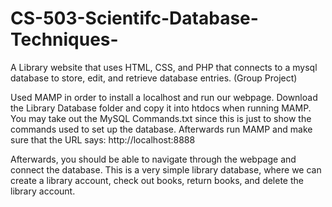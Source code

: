 # CS-503-Scientifc-Database-Techniques-
A Library website that uses HTML, CSS, and PHP that connects to a mysql database to store, edit, and retrieve database entries. (Group Project)

Used MAMP in order to install a localhost and run our webpage. Download the Library Database folder and copy it into htdocs when running MAMP. You may take out the MySQL Commands.txt since 
this is just to show the commands used to set up the database. Afterwards run MAMP and make sure that the URL says: http://localhost:8888

Afterwards, you should be able to navigate through the webpage and connect the database. 
This is a very simple library database, where we can create a library account, check out books, return books, and delete the library account. 
